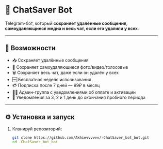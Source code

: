 # 🤖 ChatSaver Bot

Telegram-бот, который **сохраняет удалённые сообщения, самоудаляющиеся медиа и весь чат, если его удалили у всех**.

---

## 🚀 Возможности

- 📥 Сохраняет удалённые сообщения
- 📸 Сохраняет самоудаляющиеся фото/видео/голосовые
- 🗑️ Сохраняет весь чат, даже если он удалён у всех
- 🆓 Бесплатная неделя использования
- 💳 Подписка после 7 дней — 99₽ в месяц
- 👮‍♂️ Админ-группа с уведомлениями об оплате и активации
- 🔔 Уведомления за 3, 2 и 1 день до окончания пробного периода

---

## ⚙️ Установка и запуск

1. Клонируй репозиторий:
   ```bash
   git clone https://github.com/Akhievvvvvv/-ChatSaver_bot_bot.git
   cd -ChatSaver_bot_bot
